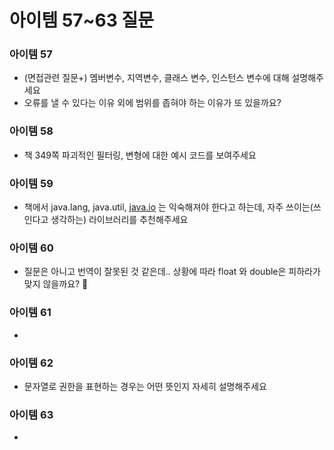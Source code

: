 # 아이템 57~63 질문

### 아이템 57

- (면접관련 질문+) 멤버변수, 지역변수, 클래스 변수, 인스턴스 변수에 대해 설명해주세요
- 오류를 낼 수 있다는 이유 외에 범위를 좁혀야 하는 이유가 또 있을까요?

### 아이템 58

- 책 349쪽 파괴적인 필터링, 변형에 대한 예시 코드를 보여주세요

### 아이템 59

- 책에서 java.lang, java.util, [java.io](http://java.io) 는 익숙해져야 한다고 하는데, 자주 쓰이는(쓰인다고 생각하는) 라이브러리를 추천해주세요

### 아이템 60

- 질문은 아니고 번역이 잘못된 것 같은데.. 상황에 따라 float 와 double은 피하라가 맞지 않을까요? 🤔

### 아이템 61

- 

### 아이템 62

- 문자열로 권한을 표현하는 경우는 어떤 뜻인지 자세히 설명해주세요

### 아이템 63

-
